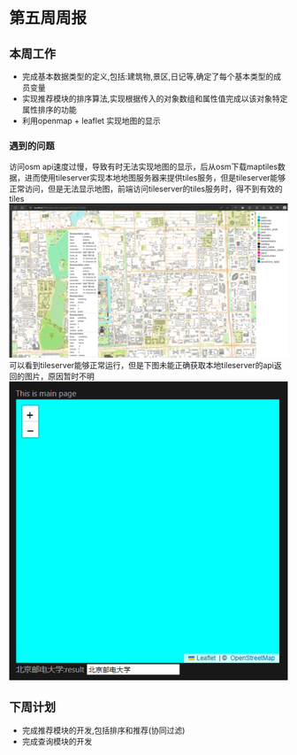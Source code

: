 # 第五周周报

## 本周工作
- 完成基本数据类型的定义,包括:建筑物,景区,日记等,确定了每个基本类型的成员变量
- 实现推荐模块的排序算法,实现根据传入的对象数组和属性值完成以该对象特定属性排序的功能
- 利用openmap + leaflet 实现地图的显示
### 遇到的问题
访问osm api速度过慢，导致有时无法实现地图的显示，后从osm下载maptiles数据，进而使用tileserver实现本地地图服务器来提供tiles服务，但是tileserver能够正常访问，但是无法显示地图，前端访问tileserver的tiles服务时，得不到有效的tiles
![alt text](image.png)
可以看到tileserver能够正常运行，但是下图未能正确获取本地tileserver的api返回的图片，原因暂时不明
![alt text](image-1.png)
## 下周计划
- 完成推荐模块的开发,包括排序和推荐(协同过滤)
- 完成查询模块的开发